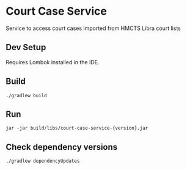 Court Case Service
==================
Service to access court cases imported from HMCTS Libra court lists

Dev Setup
---
Requires Lombok installed in the IDE.

Build
---
```./gradlew build```

Run
---
```jar -jar build/libs/court-case-service-{version}.jar```

Check dependency versions
---
```./gradlew dependencyUpdates```